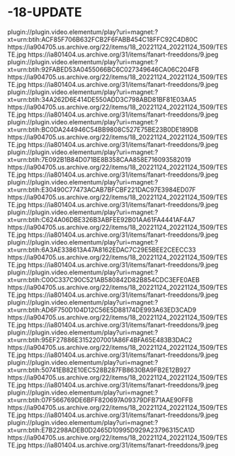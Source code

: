 # -18-UPDATE


<item>
<title>[COLOR silver][B]  SEXO  [/COLOR][/B][COLOR yellow]  18+ PUTORRENT  [B][/COLOR][/B]</title>
<link>plugin://plugin.video.elementum/play?uri=magnet:?xt=urn:btih:ACF85F706B632FCB2F6FABB454C18FFC92C4D80C</link>
<thumbnail>https://ia904705.us.archive.org/22/items/18_20221124_20221124_1509/TESTE.jpg</thumbnail>
<fanart>https://ia801404.us.archive.org/31/items/fanart-freeddons/9.jpeg</fanart>
<info></info>
</item>

<item>
<title>[COLOR silver][B] SEXO [/COLOR][/B][COLOR yellow]  18+ PUTORRENT  [B][/COLOR][/B]</title>
<link>plugin://plugin.video.elementum/play?uri=magnet:?xt=urn:btih:92FABED53A0455066BC6C027349646CA06C204FB</link>
<thumbnail>https://ia904705.us.archive.org/22/items/18_20221124_20221124_1509/TESTE.jpg</thumbnail>
<fanart>https://ia801404.us.archive.org/31/items/fanart-freeddons/9.jpeg</fanart>
<info></info>
</item>

<item>
<title>[COLOR silver][B] SEXO [/COLOR][/B][COLOR yellow]  18+ PUTORRENT  [B][/COLOR][/B]</title>
<link>plugin://plugin.video.elementum/play?uri=magnet:?xt=urn:btih:34A262D6E414DE550ADD3C798ABD81BF81E03AA5</link>
<thumbnail>https://ia904705.us.archive.org/22/items/18_20221124_20221124_1509/TESTE.jpg</thumbnail>
<fanart>https://ia801404.us.archive.org/31/items/fanart-freeddons/9.jpeg</fanart>
<info></info>
</item>

<item>
<title>[COLOR silver][B] SEXO [/COLOR][/B][COLOR yellow]  18+ PUTORRENT  [B][/COLOR][/B]</title>
<link>plugin://plugin.video.elementum/play?uri=magnet:?xt=urn:btih:BC0DA244946C54BB9808C527E75BE23B0DE189DB</link>
<thumbnail>https://ia904705.us.archive.org/22/items/18_20221124_20221124_1509/TESTE.jpg</thumbnail>
<fanart>https://ia801404.us.archive.org/31/items/fanart-freeddons/9.jpeg</fanart>
<info></info>
</item>

<item>
<title>[COLOR silver][B] SEXO [/COLOR][/B][COLOR yellow]  18+ PUTORRENT  [B][/COLOR][/B]</title>
<link>plugin://plugin.video.elementum/play?uri=magnet:?xt=urn:btih:7E092B1B84D071BE8B358CAA858E716093582019</link>
<thumbnail>https://ia904705.us.archive.org/22/items/18_20221124_20221124_1509/TESTE.jpg</thumbnail>
<fanart>https://ia801404.us.archive.org/31/items/fanart-freeddons/9.jpeg</fanart>
<info></info>
</item>

<item>
<title>[COLOR silver][B] SEXO [/COLOR][/B][COLOR yellow]  18+ PUTORRENT  [B][/COLOR][/B]</title>
<link>plugin://plugin.video.elementum/play?uri=magnet:?xt=urn:btih:E30490C77473ACAB7BFCBF221DAC97E3984ED07F</link>
<thumbnail>https://ia904705.us.archive.org/22/items/18_20221124_20221124_1509/TESTE.jpg</thumbnail>
<fanart>https://ia801404.us.archive.org/31/items/fanart-freeddons/9.jpeg</fanart>
<info></info>
</item>

<item>
<title>[COLOR silver][B] SEXO [/COLOR][/B][COLOR yellow]  18+ PUTORRENT  [B][/COLOR][/B]</title>
<link>plugin://plugin.video.elementum/play?uri=magnet:?xt=urn:btih:C624A06DBE326B3ABFEE92B01AA61FA4441AF4A7</link>
<thumbnail>https://ia904705.us.archive.org/22/items/18_20221124_20221124_1509/TESTE.jpg</thumbnail>
<fanart>https://ia801404.us.archive.org/31/items/fanart-freeddons/9.jpeg</fanart>
<info></info>
</item>

<item>
<title>[COLOR silver][B] SEXO [/COLOR][/B][COLOR yellow]  18+ PUTORRENT  [B][/COLOR][/B]</title>
<link>plugin://plugin.video.elementum/play?uri=magnet:?xt=urn:btih:6A3AE338613A47A8162EDAC7C29E5BEE2CEECC33</link>
<thumbnail>https://ia904705.us.archive.org/22/items/18_20221124_20221124_1509/TESTE.jpg</thumbnail>
<fanart>https://ia801404.us.archive.org/31/items/fanart-freeddons/9.jpeg</fanart>
<info></info>
</item>

<item>
<title>[COLOR silver][B] SEXO [/COLOR][/B][COLOR yellow]  18+ PUTORRENT  [B][/COLOR][/B]</title>
<link>plugin://plugin.video.elementum/play?uri=magnet:?xt=urn:btih:C00C337C90C521AB580842D82B854CDC3EFE0AEB</link>
<thumbnail>https://ia904705.us.archive.org/22/items/18_20221124_20221124_1509/TESTE.jpg</thumbnail>
<fanart>https://ia801404.us.archive.org/31/items/fanart-freeddons/9.jpeg</fanart>
<info></info>
</item>

<item>
<title>[COLOR silver][B] SEXO [/COLOR][/B][COLOR yellow]  18+ PUTORRENT  [B][/COLOR][/B]</title>
<link>plugin://plugin.video.elementum/play?uri=magnet:?xt=urn:btih:AD6F750D104D12C56E5D88174DE993A63ED3CAD9</link>
<thumbnail>https://ia904705.us.archive.org/22/items/18_20221124_20221124_1509/TESTE.jpg</thumbnail>
<fanart>https://ia801404.us.archive.org/31/items/fanart-freeddons/9.jpeg</fanart>
<info></info>
</item>

<item>
<title>[COLOR silver][B] SEXO [/COLOR][/B][COLOR yellow]  18+ PUTORRENT  [B][/COLOR][/B]</title>
<link>plugin://plugin.video.elementum/play?uri=magnet:?xt=urn:btih:95EF27886E3152207001A86F4BFA65E483B3DAC2</link>
<thumbnail>https://ia904705.us.archive.org/22/items/18_20221124_20221124_1509/TESTE.jpg</thumbnail>
<fanart>https://ia801404.us.archive.org/31/items/fanart-freeddons/9.jpeg</fanart>
<info></info>
</item>

<item>
<title>[COLOR silver][B] SEXO [/COLOR][/B][COLOR yellow]  18+ PUTORRENT  [B][/COLOR][/B]</title>
<link>plugin://plugin.video.elementum/play?uri=magnet:?xt=urn:btih:50741EB82E10EC528B287FB8630BA9FB2E12B927</link>
<thumbnail>https://ia904705.us.archive.org/22/items/18_20221124_20221124_1509/TESTE.jpg</thumbnail>
<fanart>https://ia801404.us.archive.org/31/items/fanart-freeddons/9.jpeg</fanart>
<info></info>
</item>

<item>
<title>[COLOR silver][B] SEXO [/COLOR][/B][COLOR yellow]  18+ PUTORRENT  [B][/COLOR][/B]</title>
<link>plugin://plugin.video.elementum/play?uri=magnet:?xt=urn:btih:07F566769DE6BFF820697A09379DFB71AAE90FFB</link>
<thumbnail>https://ia904705.us.archive.org/22/items/18_20221124_20221124_1509/TESTE.jpg</thumbnail>
<fanart>https://ia801404.us.archive.org/31/items/fanart-freeddons/9.jpeg</fanart>
<info></info>
</item>

<item>
<title>[COLOR silver][B] SEXO [/COLOR][/B][COLOR yellow]  18+ PUTORRENT  [B][/COLOR][/B]</title>
<link>plugin://plugin.video.elementum/play?uri=magnet:?xt=urn:btih:E7B2298ADEB0D2465D10995D929A23796315CA1D</link>
<thumbnail>https://ia904705.us.archive.org/22/items/18_20221124_20221124_1509/TESTE.jpg</thumbnail>
<fanart>https://ia801404.us.archive.org/31/items/fanart-freeddons/9.jpeg</fanart>
<info></info>
</item> 





